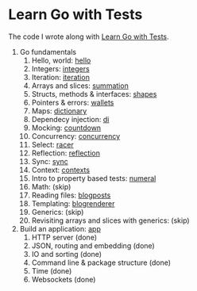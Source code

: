 # Learn Go with Tests

The code I wrote along with [Learn Go with Tests](https://quii.gitbook.io/learn-go-with-tests/).

1. Go fundamentals
    1. Hello, world: [hello](./hello/)
    2. Integers: [integers](./integers/)
    3. Iteration: [iteration](./iteration/)
    4. Arrays and slices: [summation](./summation/)
    5. Structs, methods & interfaces: [shapes](./shapes/)
    6. Pointers & errors: [wallets](./wallets/)
    7. Maps: [dictionary](./dictionary/)
    8. Dependecy injection: [di](./di/)
    9. Mocking: [countdown](./countdown/)
    10. Concurrency: [concurrency](./concurrency/)
    11. Select: [racer](./racer/)
    12. Reflection: [reflection](./reflection/)
    13. Sync: [sync](./sync/)
    14. Context: [contexts](./contexts/)
    15. Intro to property based tests: [numeral](./numeral/)
    16. Math: (skip)
    17. Reading files: [blogposts](./blogposts/)
    18. Templating: [blogrenderer](./blogrenderer/)
    19. Generics: (skip)
    20. Revisiting arrays and slices with generics: (skip)
2. Build an application: [app](./app/)
    1. HTTP server (done)
    2. JSON, routing and embedding (done)
    3. IO and sorting (done)
    4. Command line & package structure (done)
    5. Time (done)
    6. Websockets (done)
